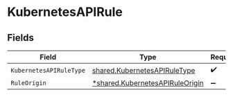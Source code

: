 # KubernetesAPIRule


## Fields

| Field                                                                             | Type                                                                              | Required                                                                          | Description                                                                       |
| --------------------------------------------------------------------------------- | --------------------------------------------------------------------------------- | --------------------------------------------------------------------------------- | --------------------------------------------------------------------------------- |
| `KubernetesAPIRuleType`                                                           | [shared.KubernetesAPIRuleType](../../models/shared/kubernetesapiruletype.md)      | :heavy_check_mark:                                                                | N/A                                                                               |
| `RuleOrigin`                                                                      | [*shared.KubernetesAPIRuleOrigin](../../models/shared/kubernetesapiruleorigin.md) | :heavy_minus_sign:                                                                | N/A                                                                               |